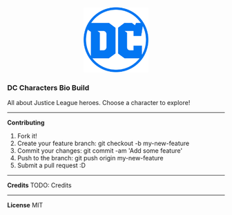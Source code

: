<br />
<p align="center">
    <img src="img\DC_Comics_logo (1).svg" alt="Logo" width="150" height="150">
  </a>

### DC Characters Bio Build 
All about Justice League heroes. Choose a character to explore!
<hr>

**Contributing**
1. Fork it!
2. Create your feature branch: git checkout -b my-new-feature
3. Commit your changes: git commit -am 'Add some feature'
4. Push to the branch: git push origin my-new-feature
5. Submit a pull request :D
<hr>

**Credits**
TODO: Credits
<hr>

**License**
MIT


